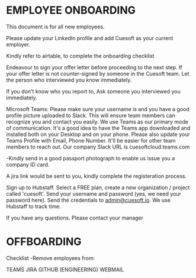 # EMPLOYEE ONBOARDING
This document is for all new employees.

Please update your LinkedIn profile and add Cuesoft as your current employer.

Kindly refer to airtable, to complete the onboarding checklist

Endeavour to sign your offer letter before proceeding to the next step. If your offer letter is not counter-signed by someone in the Cuesoft team. Let the person who interviewed you know immediately.

If you don't know who you report to, Ask someone you interviewed you immediately.

Microsoft Teams:
Please make sure your username is and you have a good profile picture uploaded to Slack. This will ensure team members can recognize you and contact you easily.
We use Teams as our primary mode of communication. It's a good idea to have the Teams app downloaded and installed both on your Desktop and on your phone.
Please also update your Teams Profile with Email, Phone Number. It'll be easier for other team members to reach out.
Our company Slack URL is cuesoftcloud.teams.com

-Kindly send in a good passport photograph to enable us issue you a company ID card.

A jira link would be sent to you, kindly complete the registeration process.

Sign up to Hubstaff. Select a FREE plan, create a new organization / project called 'cuesoft'. Send your username and password (yes, we need your password here). Send the credentials to admin@cuesoft.io. We use Hubstaff to track time.

If you have any questions. Please contact your manager


# OFFBOARDING 

Checklist
-Remove employees from:

TEAMS
JIRA
GITHUB (ENGINEERING)
WEBMAIL
